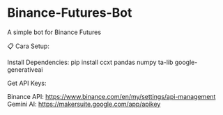 # Binance-Futures-Bot
A simple bot for Binance Futures

📋 Cara Setup:

Install Dependencies:
pip install ccxt pandas numpy ta-lib google-generativeai


Get API Keys:

Binance API: https://www.binance.com/en/my/settings/api-management
Gemini AI: https://makersuite.google.com/app/apikey
